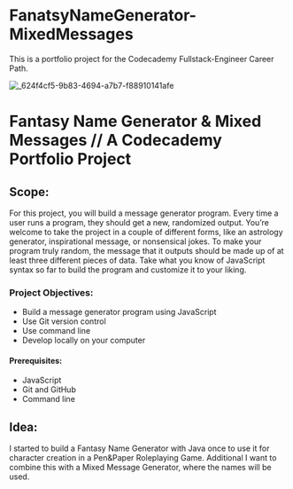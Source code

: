 # FanatsyNameGenerator-MixedMessages
This is a portfolio project for the Codecademy Fullstack-Engineer Career Path.


![_624f4cf5-9b83-4694-a7b7-f88910141afe](https://github.com/AdrianLesch/FanatsyNameGenerator---MixedMessages/assets/138780311/c9a596e9-caef-42c2-af07-512dc9ae2d17)



Fantasy Name Generator & Mixed Messages // A Codecademy Portfolio Project
=========================================================================

Scope:
------

For this project, you will build a message generator program. Every time a user runs a program, they should get a new, randomized output. You’re welcome to take the project in a couple of different forms, like an astrology generator, inspirational message, or nonsensical jokes. To make your program truly random, the message that it outputs should be made up of at least three different pieces of data. Take what you know of JavaScript syntax so far to build the program and customize it to your liking.

### Project Objectives:
+ Build a message generator program using JavaScript
+ Use Git version control
+ Use command line
+ Develop locally on your computer
#### Prerequisites:
+ JavaScript
+ Git and GitHub
+ Command line


Idea:
-----

I started to build a Fantasy Name Generator with Java once to use it for character creation in a Pen&Paper Roleplaying Game.
Additional I want to combine this with a Mixed Message Generator, where the names will be used.
